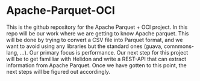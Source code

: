 # Apache-Parquet-OCI

This is the github repository for the Apache Parquet + OCI project. In this repo will be our work where we are getting to know Apache parquet. This will be done by trying to convert a CSV file into Parquet format, and we want to avoid using any libraries but the standard ones (guava, comnmons-lang, ...). Our primary focus is performance. Our next step for this project will be to get familliar with Helidon and write a REST-API that can extract information from Apache Parquet. Once we have gotten to this point, the next steps will be figured out accordingly. 
